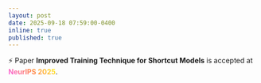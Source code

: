 ```yaml
---
layout: post
date: 2025-09-18 07:59:00-0400
inline: true
published: true
---
```


⚡ Paper **Improved Training Technique for Shortcut Models** is accepted at <strong style="background: linear-gradient(45deg, #f960eb, #ff854d, #fff41f); -webkit-background-clip: text; -webkit-text-fill-color: transparent; background-clip: text; text-fill-color: transparent; font-weight: bold;">NeurIPS 2025</strong>.

